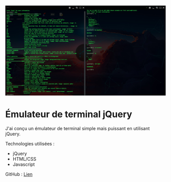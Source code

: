 ![terminal](/static/images/terminal.jpg)

# Émulateur de terminal jQuery
J'ai conçu un émulateur de terminal simple mais puissant en utilisant jQuery.

Technologies utilisées :
- jQuery
- HTML/CSS
- Javascript

GitHub : [Lien](https://github.com/gultar/tundraos)